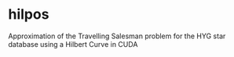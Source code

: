 # hilpos
Approximation of the Travelling Salesman problem for the HYG star database using a Hilbert Curve in CUDA
